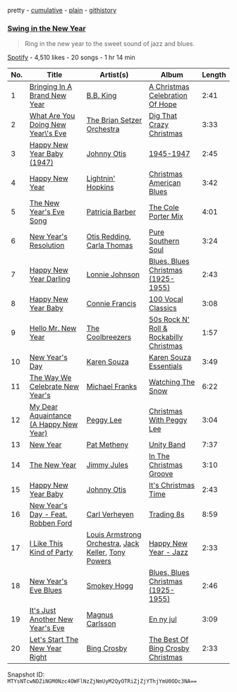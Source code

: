 pretty - [cumulative](/playlists/cumulative/5zyeLrOc31CPX7uk9xNL7y.md) - [plain](/playlists/plain/5zyeLrOc31CPX7uk9xNL7y) - [githistory](https://github.githistory.xyz/mackorone/spotify-playlist-archive/blob/main/playlists/plain/5zyeLrOc31CPX7uk9xNL7y)

### [Swing in the New Year](https://open.spotify.com/playlist/5zyeLrOc31CPX7uk9xNL7y)

> Ring in the new year to the sweet sound of jazz and blues.

[Spotify](https://open.spotify.com/user/spotify) - 4,510 likes - 20 songs - 1 hr 14 min

| No. | Title | Artist(s) | Album | Length |
|---|---|---|---|---|
| 1 | [Bringing In A Brand New Year](https://open.spotify.com/track/0tij6aw5oaziwzt4xVUDcN) | [B.B\. King](https://open.spotify.com/artist/5xLSa7l4IV1gsQfhAMvl0U) | [A Christmas Celebration Of Hope](https://open.spotify.com/album/7CYQCq7n255Edv444XKr93) | 2:41 |
| 2 | [What Are You Doing New Year\\'s Eve](https://open.spotify.com/track/6OJLi5swf07p65jkyMXnnb) | [The Brian Setzer Orchestra](https://open.spotify.com/artist/7HQH1SJokcVMdstilKJ2S8) | [Dig That Crazy Christmas](https://open.spotify.com/album/4zNkxG7aEhleUkvi4BsCsg) | 3:33 |
| 3 | [Happy New Year Baby \(1947\)](https://open.spotify.com/track/6y7CJ5hxe7u3mv9Dwl7dUS) | [Johnny Otis](https://open.spotify.com/artist/5PGt6fQNjLKhYYeGLWKWcM) | [1945\-1947](https://open.spotify.com/album/58AsJxZTN7uX3o5HFImgN6) | 2:45 |
| 4 | [Happy New Year](https://open.spotify.com/track/2qPqcpH67PhYehYotsssia) | [Lightnin' Hopkins](https://open.spotify.com/artist/6EZzVXM2uDRPmnHWq9yPDE) | [Christmas American Blues](https://open.spotify.com/album/3qNhzdUDAXyLco1LRIe1gQ) | 3:42 |
| 5 | [The New Year's Eve Song](https://open.spotify.com/track/2u9UEPelYxvnCiIgsavRQC) | [Patricia Barber](https://open.spotify.com/artist/16R5esBHEkxTw1QO9dnWM5) | [The Cole Porter Mix](https://open.spotify.com/album/1NGLLk5vTXlmHbIGGPWG1I) | 4:01 |
| 6 | [New Year's Resolution](https://open.spotify.com/track/6JwotAbv17ZbTiyYgeYCFK) | [Otis Redding](https://open.spotify.com/artist/60df5JBRRPcnSpsIMxxwQm), [Carla Thomas](https://open.spotify.com/artist/1QAGLCom3FHTTiuRFsjzOj) | [Pure Southern Soul](https://open.spotify.com/album/0IdJOPJy2DQXaqgyrjhXRc) | 3:24 |
| 7 | [Happy New Year Darling](https://open.spotify.com/track/6w1xmWGsEfXbsNTzesm3Tg) | [Lonnie Johnson](https://open.spotify.com/artist/74g0xdNndEjFzMKSRFUMNM) | [Blues, Blues Christmas \(1925\-1955\)](https://open.spotify.com/album/6FfqBg7bADl1G8Msi4WcdP) | 2:43 |
| 8 | [Happy New Year Baby](https://open.spotify.com/track/2j7qVwnT7Oroj2iAv83p1F) | [Connie Francis](https://open.spotify.com/artist/3EY5DxGdy7x4GelivOjS2Q) | [100 Vocal Classics](https://open.spotify.com/album/7oDLoAGz6gtbYu8DCxHL9w) | 3:08 |
| 9 | [Hello Mr\. New Year](https://open.spotify.com/track/4LSMLhZBXmrH7gSSxvCSom) | [The Coolbreezers](https://open.spotify.com/artist/7pxSzoSQjB3tBo4LpRxXQJ) | [50s Rock N' Roll & Rockabilly Christmas](https://open.spotify.com/album/1EPS2YC5Lg3ykCqpfnNWFR) | 1:57 |
| 10 | [New Year's Day](https://open.spotify.com/track/59VtFHeAUsmiGnwBIGg1Li) | [Karen Souza](https://open.spotify.com/artist/2d5lQo9YQ1DkAsBKTRp7Iu) | [Karen Souza Essentials](https://open.spotify.com/album/0f8GY0SwEJdzC9D50GgUAT) | 3:49 |
| 11 | [The Way We Celebrate New Year's](https://open.spotify.com/track/5f3FcmHZveGiM9n3V2RlDl) | [Michael Franks](https://open.spotify.com/artist/0AVE7rDx4X9w0pW1XlN1om) | [Watching The Snow](https://open.spotify.com/album/2x0Kw7UJVbX5axgSqT3pZH) | 6:22 |
| 12 | [My Dear Aquaintance \(A Happy New Year\)](https://open.spotify.com/track/0tMuqQzxXLhGovwkrP6cFs) | [Peggy Lee](https://open.spotify.com/artist/602DnpaSXJB4b9DZrvxbDc) | [Christmas With Peggy Lee](https://open.spotify.com/album/1gEGRhDmUBbWEIHWPzERrr) | 3:04 |
| 13 | [New Year](https://open.spotify.com/track/7M4dprtUfiCEPvqOU0o7zV) | [Pat Metheny](https://open.spotify.com/artist/3t58jfUhoMLYVO14XaUFLA) | [Unity Band](https://open.spotify.com/album/2fbDJ3a4H3buI2sx2qjyv8) | 7:37 |
| 14 | [The New Year](https://open.spotify.com/track/5URjKrOTZrne2gXtkCJf3i) | [Jimmy Jules](https://open.spotify.com/artist/5JDqt6lztaTokIuTAXbfj9) | [In The Christmas Groove](https://open.spotify.com/album/3aN27OogwhHVEFFp58iNoe) | 3:10 |
| 15 | [Happy New Year Baby](https://open.spotify.com/track/3AgRB0CSDMbx3dzQG4bTsY) | [Johnny Otis](https://open.spotify.com/artist/5PGt6fQNjLKhYYeGLWKWcM) | [It's Christmas Time](https://open.spotify.com/album/7pjj8BvKkeLpy0cOIGp23y) | 2:43 |
| 16 | [New Year's Day \- Feat\. Robben Ford](https://open.spotify.com/track/1T1dPQeocgjdayrcdQGY5k) | [Carl Verheyen](https://open.spotify.com/artist/3BpUUAvJhkvkpYI6nQ7OUf) | [Trading 8s](https://open.spotify.com/album/0XtV1hYOkV2NQzJMdjgWDg) | 8:59 |
| 17 | [I Like This Kind of Party](https://open.spotify.com/track/0HdrGWeP4yAg4H9psBV0MN) | [Louis Armstrong Orchestra](https://open.spotify.com/artist/3kxKEf21b0e023r7Uvk5nq), [Jack Keller](https://open.spotify.com/artist/4ZYHDLurn7LEpGqM83LwST), [Tony Powers](https://open.spotify.com/artist/2EMxAx3qQYpdAmfIqEZmUC) | [Happy New Year \- Jazz](https://open.spotify.com/album/6pP2nOm4h6Clb4fFEiwtvi) | 2:33 |
| 18 | [New Year's Eve Blues](https://open.spotify.com/track/1VcOyqv2ndC4LTTomz5AOU) | [Smokey Hogg](https://open.spotify.com/artist/4ztakVdT3nUD6FxF3Omm21) | [Blues, Blues Christmas \(1925\-1955\)](https://open.spotify.com/album/6FfqBg7bADl1G8Msi4WcdP) | 2:46 |
| 19 | [It's Just Another New Year's Eve](https://open.spotify.com/track/2qLpjfKEi5csSMHhSZJEct) | [Magnus Carlsson](https://open.spotify.com/artist/12VIfmT1N5FGyCuuXGKuYB) | [En ny jul](https://open.spotify.com/album/2QBBSjczxo3VqQfzamJ8ef) | 3:09 |
| 20 | [Let's Start The New Year Right](https://open.spotify.com/track/09TUE6AYHuZdsZVCfiRoBE) | [Bing Crosby](https://open.spotify.com/artist/6ZjFtWeHP9XN7FeKSUe80S) | [The Best Of Bing Crosby Christmas](https://open.spotify.com/album/0dHZw5Y4nhRFjA9wGgxaUS) | 2:33 |

Snapshot ID: `MTYsNTcwNDZiNGM0Nzc4OWFlNzZjNmUyM2QyOTRiZjZjYThjYmU0ODc3NA==`
